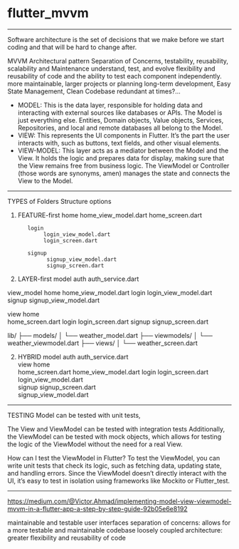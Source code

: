 # flutter_mvvm


 

----------------------------------

Software architecture is the set of decisions that we make before we start coding and that will be hard to change after.

MVVM Architectural pattern
Separation of Concerns, testability, reusability, scalability and Maintenance
understand, test, and evolve
flexibility and reusability of code and the ability to test each component independently.
more maintainable, larger projects or planning long-term development, Easy State Management, Clean Codebase
redundant at times?...


- MODEL: 
This is the data layer, responsible for holding data and interacting with external sources like databases or APIs.
The Model is just everything else. Entities, Domain objects, Value objects, Services, Repositories, and local and remote databases all belong to the Model.
- VIEW: 
This represents the UI components in Flutter. 
It’s the part the user interacts with, such as buttons, text fields, and other visual elements.
- VIEW-MODEL: 
This layer acts as a mediator between the Model and the View. 
It holds the logic and prepares data for display, making sure that the View remains free from business logic.
The ViewModel or Controller (those words are synonyms, amen) manages the state and connects the View to the Model.


----------------------------------
TYPES of Folders Structure options

1. FEATURE-first
          home
              home_view_model.dart
              home_screen.dart
     
          login
               login_view_model.dart     
               login_screen.dart
    
          signup
                signup_view_model.dart             
                signup_screen.dart
                
2. LAYER-first
model
     auth
         auth_service.dart

view_model
          home
              home_view_model.dart
          login
               login_view_model.dart
          signup
                signup_view_model.dart

view 
     home  
          home_screen.dart
     login
          login_screen.dart
     signup
           signup_screen.dart

lib/
├── models/
│   └── weather_model.dart
├── viewmodels/
│   └── weather_viewmodel.dart
├── views/
│   └── weather_screen.dart

2. HYBRID
model
     auth
         auth_service.dart           
view 
     home  
          home_screen.dart
          home_view_model.dart
     login
          login_screen.dart   
          login_view_model.dart      
     signup
           signup_screen.dart       
           signup_view_model.dart


-----------------------------------
TESTING
Model can be tested with unit tests, 

The View and ViewModel can be tested with integration tests
Additionally, the ViewModel can be tested with mock objects, which allows for testing the logic of the ViewModel without the need for a real View.

How can I test the ViewModel in Flutter?
To test the ViewModel, you can write unit tests that check its logic, such as fetching data, updating state, and handling errors. Since the ViewModel doesn’t directly interact with the UI, it’s easy to test in isolation using frameworks like Mockito or Flutter_test.


-----------------------------------

https://medium.com/@Victor.Ahmad/implementing-model-view-viewmodel-mvvm-in-a-flutter-app-a-step-by-step-guide-92b05e6e8192


maintainable and testable user interfaces
separation of concerns: allows for a more testable and maintainable codebase
loosely coupled architecture: greater flexibility and reusability of code